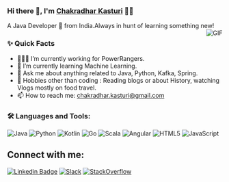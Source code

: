 ### Hi there 👋, I'm [Chakradhar Kasturi](https://github.com/chakradhar-kasturi) 👨‍💻


<p>
A Java Developer 🚀 from India.Always in hunt of learning something new!
<br />


  <img align="right" alt="GIF" src="https://media.giphy.com/media/MC6eSuC3yypCU/giphy.gif" />
  
### ✨ Quick Facts

- 👨🏽‍💻 I’m currently working for PowerRangers.
- 🌱 I’m currently learning Machine Learning.
- 💬 Ask me about anything related to Java, Python, Kafka, Spring.
- 🎿 Hobbies other than coding : Reading blogs or about History, watching Vlogs mostly on food travel.
- 📫 How to reach me: chakradhar.kasturi@gmail.com


### 🛠️ Languages and Tools:

![Java](https://img.shields.io/badge/Java-ED8B00?style=for-the-badge&logo=java&logoColor=white)
![Python](https://img.shields.io/badge/Python-14354C?style=for-the-badge&logo=python&logoColor=white)
![Kotlin](https://img.shields.io/badge/Kotlin-0095D5?&style=for-the-badge&logo=kotlin&logoColor=white)
![Go](https://img.shields.io/badge/Go-00ADD8?style=for-the-badge&logo=go&logoColor=white)
![Scala](https://img.shields.io/badge/Scala-DC322F?style=for-the-badge&logo=scala&logoColor=white)
![Angular](https://img.shields.io/badge/Angular-DD0031?style=for-the-badge&logo=angular&logoColor=white)
![HTML5](https://img.shields.io/badge/HTML5-E34F26?style=for-the-badge&logo=html5&logoColor=white)
![JavaScript](https://img.shields.io/badge/JavaScript-F7DF1E?style=for-the-badge&logo=javascript&logoColor=black)


Connect with me:
---
[![Linkedin Badge](https://img.shields.io/badge/LinkedIn-0077B5?style=for-the-badge&logo=linkedin&logoColor=white&link=https://www.linkedin.com/in/chakradhar-kasturi/)](https://www.linkedin.com/in/chakradhar-kasturi/)
[![Slack](https://img.shields.io/badge/Slack-4A154B?style=for-the-badge&logo=slack&logoColor=white&link=)](slack://rewe-digital.slack.com/chakradhar.kasturi@rewe-digtial.com)
[![StackOverflow](https://aleen42.github.io/badges/src/stackoverflow.svg)](https://stackoverflow.com/users/3603445/chakradhar-kasturi)
